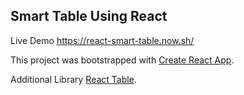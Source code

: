 ## Smart Table Using React

Live Demo https://react-smart-table.now.sh/

This project was bootstrapped with [Create React App](https://github.com/facebook/create-react-app).

Additional Library [React Table](https://github.com/tannerlinsley/react-table).
